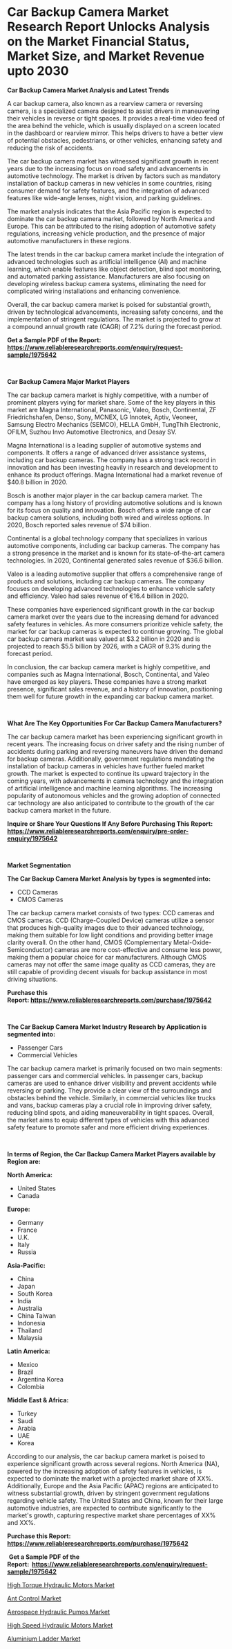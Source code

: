 <p><h1>Car Backup Camera Market Research Report Unlocks Analysis on the Market Financial Status, Market Size, and Market Revenue upto 2030</h1></p><p><strong>Car Backup Camera Market Analysis and Latest Trends</strong></p>
<p><p>A car backup camera, also known as a rearview camera or reversing camera, is a specialized camera designed to assist drivers in maneuvering their vehicles in reverse or tight spaces. It provides a real-time video feed of the area behind the vehicle, which is usually displayed on a screen located in the dashboard or rearview mirror. This helps drivers to have a better view of potential obstacles, pedestrians, or other vehicles, enhancing safety and reducing the risk of accidents.</p><p>The car backup camera market has witnessed significant growth in recent years due to the increasing focus on road safety and advancements in automotive technology. The market is driven by factors such as mandatory installation of backup cameras in new vehicles in some countries, rising consumer demand for safety features, and the integration of advanced features like wide-angle lenses, night vision, and parking guidelines.</p><p>The market analysis indicates that the Asia Pacific region is expected to dominate the car backup camera market, followed by North America and Europe. This can be attributed to the rising adoption of automotive safety regulations, increasing vehicle production, and the presence of major automotive manufacturers in these regions.</p><p>The latest trends in the car backup camera market include the integration of advanced technologies such as artificial intelligence (AI) and machine learning, which enable features like object detection, blind spot monitoring, and automated parking assistance. Manufacturers are also focusing on developing wireless backup camera systems, eliminating the need for complicated wiring installations and enhancing convenience.</p><p>Overall, the car backup camera market is poised for substantial growth, driven by technological advancements, increasing safety concerns, and the implementation of stringent regulations. The market is projected to grow at a compound annual growth rate (CAGR) of 7.2% during the forecast period.</p></p>
<p><strong>Get a Sample PDF of the Report:&nbsp; <a href="https://www.reliableresearchreports.com/enquiry/request-sample/1975642">https://www.reliableresearchreports.com/enquiry/request-sample/1975642</a></strong></p>
<p>&nbsp;</p>
<p><strong>Car Backup Camera Major Market Players</strong></p>
<p><p>The car backup camera market is highly competitive, with a number of prominent players vying for market share. Some of the key players in this market are Magna International, Panasonic, Valeo, Bosch, Continental, ZF Friedrichshafen, Denso, Sony, MCNEX, LG Innotek, Aptiv, Veoneer, Samsung Electro Mechanics (SEMCO), HELLA GmbH, TungThih Electronic, OFILM, Suzhou Invo Automotive Electronics, and Desay SV.</p><p>Magna International is a leading supplier of automotive systems and components. It offers a range of advanced driver assistance systems, including car backup cameras. The company has a strong track record in innovation and has been investing heavily in research and development to enhance its product offerings. Magna International had a market revenue of $40.8 billion in 2020.</p><p>Bosch is another major player in the car backup camera market. The company has a long history of providing automotive solutions and is known for its focus on quality and innovation. Bosch offers a wide range of car backup camera solutions, including both wired and wireless options. In 2020, Bosch reported sales revenue of $74 billion.</p><p>Continental is a global technology company that specializes in various automotive components, including car backup cameras. The company has a strong presence in the market and is known for its state-of-the-art camera technologies. In 2020, Continental generated sales revenue of $36.6 billion.</p><p>Valeo is a leading automotive supplier that offers a comprehensive range of products and solutions, including car backup cameras. The company focuses on developing advanced technologies to enhance vehicle safety and efficiency. Valeo had sales revenue of €16.4 billion in 2020.</p><p>These companies have experienced significant growth in the car backup camera market over the years due to the increasing demand for advanced safety features in vehicles. As more consumers prioritize vehicle safety, the market for car backup cameras is expected to continue growing. The global car backup camera market was valued at $3.2 billion in 2020 and is projected to reach $5.5 billion by 2026, with a CAGR of 9.3% during the forecast period.</p><p>In conclusion, the car backup camera market is highly competitive, and companies such as Magna International, Bosch, Continental, and Valeo have emerged as key players. These companies have a strong market presence, significant sales revenue, and a history of innovation, positioning them well for future growth in the expanding car backup camera market.</p></p>
<p>&nbsp;</p>
<p><strong>What Are The Key Opportunities For Car Backup Camera Manufacturers?</strong></p>
<p><p>The car backup camera market has been experiencing significant growth in recent years. The increasing focus on driver safety and the rising number of accidents during parking and reversing maneuvers have driven the demand for backup cameras. Additionally, government regulations mandating the installation of backup cameras in vehicles have further fueled market growth. The market is expected to continue its upward trajectory in the coming years, with advancements in camera technology and the integration of artificial intelligence and machine learning algorithms. The increasing popularity of autonomous vehicles and the growing adoption of connected car technology are also anticipated to contribute to the growth of the car backup camera market in the future.</p></p>
<p><strong>Inquire or Share Your Questions If Any Before Purchasing This Report: <a href="https://www.reliableresearchreports.com/enquiry/pre-order-enquiry/1975642">https://www.reliableresearchreports.com/enquiry/pre-order-enquiry/1975642</a></strong></p>
<p>&nbsp;</p>
<p><strong>Market Segmentation</strong></p>
<p><strong>The Car Backup Camera Market Analysis by types is segmented into:</strong></p>
<p><ul><li>CCD Cameras</li><li>CMOS Cameras</li></ul></p>
<p><p>The car backup camera market consists of two types: CCD cameras and CMOS cameras. CCD (Charge-Coupled Device) cameras utilize a sensor that produces high-quality images due to their advanced technology, making them suitable for low light conditions and providing better image clarity overall. On the other hand, CMOS (Complementary Metal-Oxide-Semiconductor) cameras are more cost-effective and consume less power, making them a popular choice for car manufacturers. Although CMOS cameras may not offer the same image quality as CCD cameras, they are still capable of providing decent visuals for backup assistance in most driving situations.</p></p>
<p><strong>Purchase this Report:&nbsp;<a href="https://www.reliableresearchreports.com/purchase/1975642">https://www.reliableresearchreports.com/purchase/1975642</a></strong></p>
<p>&nbsp;</p>
<p><strong>The Car Backup Camera Market Industry Research by Application is segmented into:</strong></p>
<p><ul><li>Passenger Cars</li><li>Commercial Vehicles</li></ul></p>
<p><p>The car backup camera market is primarily focused on two main segments: passenger cars and commercial vehicles. In passenger cars, backup cameras are used to enhance driver visibility and prevent accidents while reversing or parking. They provide a clear view of the surroundings and obstacles behind the vehicle. Similarly, in commercial vehicles like trucks and vans, backup cameras play a crucial role in improving driver safety, reducing blind spots, and aiding maneuverability in tight spaces. Overall, the market aims to equip different types of vehicles with this advanced safety feature to promote safer and more efficient driving experiences.</p></p>
<p>&nbsp;</p>
<p><strong>In terms of Region, the Car Backup Camera Market Players available by Region are:</strong></p>
<p>
    <p> <strong> North America: </strong>
        <ul>
            <li>United States</li>
            <li>Canada</li>
        </ul>
        </p> 
    <p> <strong> Europe: </strong>
        <ul>
            <li>Germany</li>
            <li>France</li>
            <li>U.K.</li>
            <li>Italy</li>
            <li>Russia</li>
        </ul>
        </p> 
    <p> <strong> Asia-Pacific: </strong>
        <ul>
            <li>China</li>
            <li>Japan</li>
            <li>South Korea</li>
            <li>India</li>
            <li>Australia</li>
            <li>China Taiwan</li>
            <li>Indonesia</li>
            <li>Thailand</li>
            <li>Malaysia</li>
        </ul>
        </p> 
    <p> <strong> Latin America: </strong>
        <ul>
            <li>Mexico</li>
            <li>Brazil</li>
            <li>Argentina Korea</li>
            <li>Colombia</li>
        </ul>
        </p> 
    <p> <strong> Middle East & Africa: </strong>
        <ul>
            <li>Turkey</li>
            <li>Saudi</li>
            <li>Arabia</li>
            <li>UAE</li>
            <li>Korea</li>
        </ul>
    </p>
    </p>
<p><p>According to our analysis, the car backup camera market is poised to experience significant growth across several regions. North America (NA), powered by the increasing adoption of safety features in vehicles, is expected to dominate the market with a projected market share of XX%. Additionally, Europe and the Asia Pacific (APAC) regions are anticipated to witness substantial growth, driven by stringent government regulations regarding vehicle safety. The United States and China, known for their large automotive industries, are expected to contribute significantly to the market's growth, capturing respective market share percentages of XX% and XX%.</p></p>
<p><strong>Purchase this Report: <a href="https://www.reliableresearchreports.com/purchase/1975642">https://www.reliableresearchreports.com/purchase/1975642</a></strong></p>
<p>&nbsp;<strong>Get a Sample PDF of the Report:&nbsp;&nbsp;<a href="https://www.reliableresearchreports.com/enquiry/request-sample/1975642">https://www.reliableresearchreports.com/enquiry/request-sample/1975642</a></strong></p>
<p><strong></strong></p>
<p><p><a href="https://www.linkedin.com/pulse/high-torque-hydraulic-motors-market-size-2023-2030-global-xvz9e/">High Torque Hydraulic Motors Market</a></p><p><a href="https://medium.com/@anamariaagolli86/ant-control-market-size-and-market-trends-complete-industry-overview-2023-to-2030-9811e350f30c">Ant Control Market</a></p><p><a href="https://www.linkedin.com/pulse/decoding-aerospace-hydraulic-pumps-market-deep-dive-latest-rvmte/">Aerospace Hydraulic Pumps Market</a></p><p><a href="https://www.linkedin.com/pulse/high-speed-hydraulic-motors-market-size-2023-2030-1h2we/">High Speed Hydraulic Motors Market</a></p><p><a href="https://medium.com/@jessicaelliott65/aluminium-ladder-market-size-cagr-trends-2024-2030-7de1e4451e6f">Aluminium Ladder Market</a></p></p>